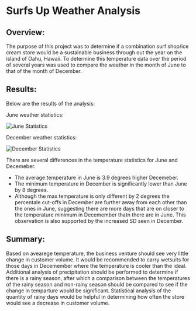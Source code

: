# Surfs Up Weather Analysis

## Overview:
The purpose of this project was to determine if a combination surf shop/ice cream store would be a sustainable business through out the year on the island of Oahu, Hawaii. To determine this temperature data over the period of several years was used to compare the weather in the month of June to that of the month of December.

## Results:
Below are the results of the analysis:

June weather statistics:
 
![June Statistics](https://user-images.githubusercontent.com/90329647/161162253-ddc9edd8-547e-4467-ae5a-9f6a78bce24a.PNG)

December weather statistics:

![December Statistics](https://user-images.githubusercontent.com/90329647/161162289-6969ba82-1fba-4cef-bbca-a6ceaf3a06ca.PNG)

There are several differences in the temperature statistics for June and Decemeber.
- The average temperature in June is 3.9 degrees higher Decemeber.
- The minimum temperature in December is significantly lower than June by 8 degrees.
- Although the max temperature is only different by 2 degrees the percentale cut-offs in December are further away from each other than the ones in June, suggesting there are more days that are on closer to the temperature minimum in Decemember thatn there are in June. This observation is also supported by the increased SD seen in December.

## Summary:
Based on avearege temperature, the business venture should see very little change in customer volume. It would be recommended to carry wetsuits for those days in Decemember where the temperature is cooler than the ideal. Additional analysis of precipitation should be performed to determine if there is a rainy season, after which a comparison between the temperatures of the rainy season and non-rainy season should be compared to see if the change in temparture would be significant. Statistical analysis of the quantity of rainy days would be helpful in determining how often the store would see a decrease in customer volume.
